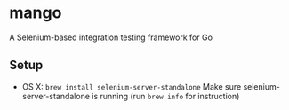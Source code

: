 mango
=====

A Selenium-based integration testing framework for Go

Setup
-----

* OS X:
`brew install selenium-server-standalone`
Make sure selenium-server-standalone is running (run `brew info` for instruction)
